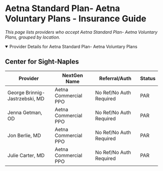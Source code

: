 # Aetna Standard Plan- Aetna Voluntary Plans - Insurance Guide

*This page lists providers who accept Aetna Standard Plan- Aetna Voluntary Plans, grouped by location.*

<details open><summary>Provider Details for Aetna Standard Plan- Aetna Voluntary Plans</summary>

## Center for Sight-Naples

| Provider | NextGen Name | Referral/Auth | Status |
|----------|-------------|--------------|--------|
| George Brinnig-Jastrzebski, MD | Aetna Commercial PPO | No Ref/No Auth Required | PAR |
| Jenna Getman, OD | Aetna Commercial PPO | No Ref/No Auth Required | PAR |
| Jon Berlie, MD | Aetna Commercial PPO | No Ref/No Auth Required | PAR |
| Julie Carter, MD | Aetna Commercial PPO | No Ref/No Auth Required | PAR |

</details>

